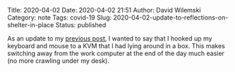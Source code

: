 Title: 2020-04-02
Date: 2020-04-02 21:51
Author: David Wilemski
Category: note
Tags: covid-19
Slug: 2020-04-02-update-to-reflections-on-shelter-in-place
Status: published

As an update to my [previous post](/march-2020-shelter-in-place-reflections), I wanted
to say that I hooked up my keyboard and mouse to a KVM that I had lying around
in a box. This makes switching away from the work computer at the end of the
day much easier (no more crawling under my desk).

